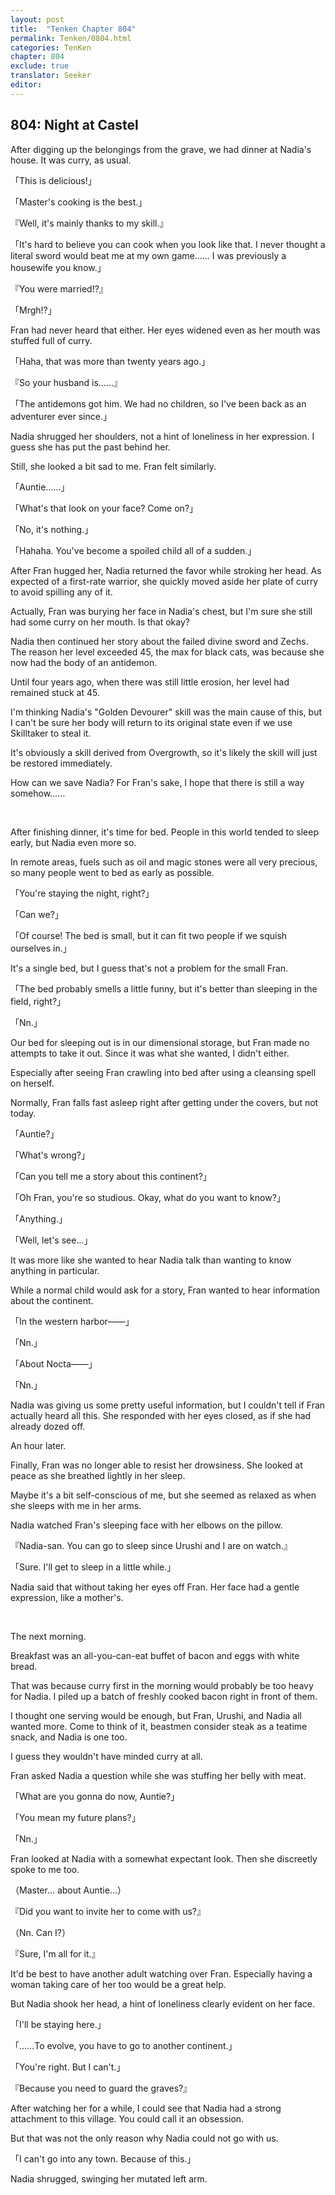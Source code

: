 ```yaml
---
layout: post
title:  "Tenken Chapter 804"
permalink: Tenken/0804.html
categories: TenKen
chapter: 804
exclude: true
translator: Seeker
editor: 
---
```

<h2 id="ch804">804: Night at Castel</h2>
<p>After digging up the belongings from the grave, we had dinner at Nadia's house. It was curry, as usual.</p>

<p>「This is delicious!」</p>
<p>「Master's cooking is the best.」</p>
<p>『Well, it's mainly thanks to my skill.』</p>
<p>「It's hard to believe you can cook when you look like that. I never thought a literal sword would beat me at my own game…… I was previously a housewife you know.」</p>
<p>『You were married!?』</p>
<p>「Mrgh!?」</p>

<p>Fran had never heard that either. Her eyes widened even as her mouth was stuffed full of curry.</p>

<p>「Haha, that was more than twenty years ago.」</p>
<p>『So your husband is……』</p>
<p>「The antidemons got him. We had no children, so I've been back as an adventurer ever since.」</p>

<p>Nadia shrugged her shoulders, not a hint of loneliness in her expression. I guess she has put the past behind her.</p>

<p>Still, she looked a bit sad to me. Fran felt similarly.</p>

<p>「Auntie……」</p>
<p>「What's that look on your face? Come on?」</p>
<p>「No, it's nothing.」</p>
<p>「Hahaha. You've become a spoiled child all of a sudden.」</p>

<p>After Fran hugged her, Nadia returned the favor while stroking her head. As expected of a first-rate warrior, she quickly moved aside her plate of curry to avoid spilling any of it.</p>

<p>Actually, Fran was burying her face in Nadia's chest, but I'm sure she still had some curry on her mouth. Is that okay?</p>

<p>Nadia then continued her story about the failed divine sword and Zechs. The reason her level exceeded 45, the max for black cats, was because she now had the body of an antidemon.</p>

<p>Until four years ago, when there was still little erosion, her level had remained stuck at 45.</p>

<p>I'm thinking Nadia's "Golden Devourer" skill was the main cause of this, but I can't be sure her body will return to its original state even if we use Skilltaker to steal it.</p>

<p>It's obviously a skill derived from Overgrowth, so it's likely the skill will just be restored immediately.</p>

<p>How can we save Nadia? For Fran's sake, I hope that there is still a way somehow……</p>

<br>
<p>After finishing dinner, it's time for bed. People in this world tended to sleep early, but Nadia even more so.</p>

<p>In remote areas, fuels such as oil and magic stones were all very precious, so many people went to bed as early as possible.</p>

<p>「You're staying the night, right?」</p>
<p>「Can we?」</p>
<p>「Of course! The bed is small, but it can fit two people if we squish ourselves in.」</p>

<p>It's a single bed, but I guess that's not a problem for the small Fran.</p>

<p>「The bed probably smells a little funny, but it's better than sleeping in the field, right?」</p>
<p>「Nn.」</p>

<p>Our bed for sleeping out is in our dimensional storage, but Fran made no attempts to take it out. Since it was what she wanted, I didn't either.</p>

<p>Especially after seeing Fran crawling into bed after using a cleansing spell on herself.</p>

<p>Normally, Fran falls fast asleep right after getting under the covers, but not today.</p>

<p>「Auntie?」</p>
<p>「What's wrong?」</p>
<p>「Can you tell me a story about this continent?」</p>
<p>「Oh Fran, you're so studious. Okay, what do you want to know?」</p>
<p>「Anything.」</p>
<p>「Well, let's see…」</p>

<p>It was more like she wanted to hear Nadia talk than wanting to know anything in particular.</p>

<p>While a normal child would ask for a story, Fran wanted to hear information about the continent.</p>

<p>「In the western harbor――」</p>
<p>「Nn.」</p>
<p>「About Nocta――」</p>
<p>「Nn.」</p>

<p>Nadia was giving us some pretty useful information, but I couldn't tell if Fran actually heard all this. She responded with her eyes closed, as if she had already dozed off.</p>

<p>An hour later.</p>

<p>Finally, Fran was no longer able to resist her drowsiness. She looked at peace as she breathed lightly in her sleep.</p>

<p>Maybe it's a bit self-conscious of me, but she seemed as relaxed as when she sleeps with me in her arms.</p>

<p>Nadia watched Fran's sleeping face with her elbows on the pillow.</p>

<p>『Nadia-san. You can go to sleep since Urushi and I are on watch.』</p>
<p>「Sure. I'll get to sleep in a little while.」</p>

<p>Nadia said that without taking her eyes off Fran. Her face had a gentle expression, like a mother's.</p>

<br>
<p>The next morning.</p>

<p>Breakfast was an all-you-can-eat buffet of bacon and eggs with white bread.</p>

<p>That was because curry first in the morning would probably be too heavy for Nadia. I piled up a batch of freshly cooked bacon right in front of them.</p>

<p>I thought one serving would be enough, but Fran, Urushi, and Nadia all wanted more. Come to think of it, beastmen consider steak as a teatime snack, and Nadia is one too.</p>

<p>I guess they wouldn't have minded curry at all.</p>

<p>Fran asked Nadia a question while she was stuffing her belly with meat.</p>

<p>「What are you gonna do now, Auntie?」</p>
<p>「You mean my future plans?」</p>
<p>「Nn.」</p>

<p>Fran looked at Nadia with a somewhat expectant look. Then she discreetly spoke to me too.</p>

<p>（Master… about Auntie…）</p>
<p>『Did you want to invite her to come with us?』</p>
<p>（Nn. Can I?）</p>
<p>『Sure, I'm all for it.』</p>

<p>It'd be best to have another adult watching over Fran. Especially having a woman taking care of her too would be a great help.</p>

<p>But Nadia shook her head, a hint of loneliness clearly evident on her face.</p>

<p>「I'll be staying here.」</p>
<p>「……To evolve, you have to go to another continent.」</p>
<p>「You're right. But I can't.」</p>
<p>『Because you need to guard the graves?』</p>

<p>After watching her for a while, I could see that Nadia had a strong attachment to this village. You could call it an obsession.</p>

<p>But that was not the only reason why Nadia could not go with us.</p>

<p>「I can't go into any town. Because of this.」</p>

<p>Nadia shrugged, swinging her mutated left arm.</p>



